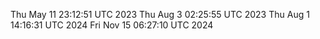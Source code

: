 
Thu May 11 23:12:51 UTC 2023
Thu Aug  3 02:25:55 UTC 2023
Thu Aug  1 14:16:31 UTC 2024
Fri Nov 15 06:27:10 UTC 2024
